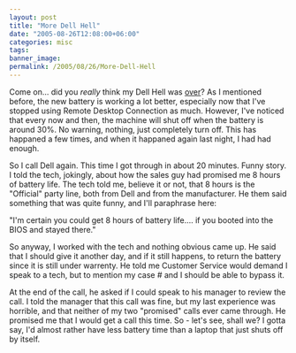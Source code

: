 ```yaml
---
layout: post
title: "More Dell Hell"
date: "2005-08-26T12:08:00+06:00"
categories: misc 
tags: 
banner_image: 
permalink: /2005/08/26/More-Dell-Hell
---
```


Come on... did you <i>really</i> think my Dell Hell was <a href="http://ray.camdenfamily.com/index.cfm/2005/8/24/Dell-Hell-The-Finale">over</a>? As I mentioned before, the new battery is working a lot better, especially now that I've stopped using Remote Desktop Connection as much. However, I've noticed that every now and then, the machine will shut off when the battery is around 30%. No warning, nothing, just completely turn off. This has happaned a few times, and when it happaned again last night, I had had enough.

So I call Dell again. This time I got through in about 20 minutes. Funny story. I told the tech, jokingly, about how the sales guy had promised me 8 hours of battery life. The tech told me, believe it or not, that 8 hours is the "Official" party line, both from Dell and from the manufacturer. He them said something that was quite funny, and I'll paraphrase here:

"I'm certain you could get 8 hours of battery life.... if you booted into the BIOS and stayed there."

So anyway, I worked with the tech and nothing obvious came up. He said that I should give it another day, and if it still happens, to return the battery since it is still under warrenty. He told me Customer Service would demand I speak to a tech, but to mention my case # and I should be able to bypass it.

At the end of the call, he asked if I could speak to his manager to review the call. I told the manager that this call was fine, but my last experience was horrible, and that neither of my two "promised" calls ever came through. He promised me that I would get a call this time. So - let's see, shall we? I gotta say, I'd almost rather have less battery time than a laptop that just shuts off by itself.